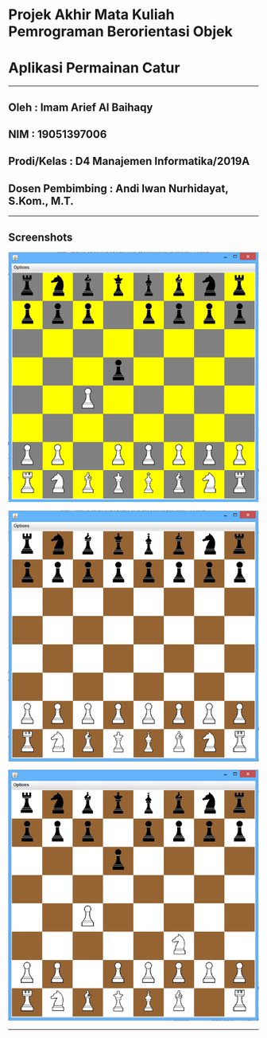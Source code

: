 # Projek Akhir Mata Kuliah Pemrograman Berorientasi Objek
# Aplikasi Permainan Catur

---
Oleh                : Imam Arief Al Baihaqy
---
NIM                 : 19051397006
---
Prodi/Kelas         : D4 Manajemen Informatika/2019A
---
Dosen Pembimbing    : Andi Iwan Nurhidayat, S.Kom., M.T.
---

---

## Screenshots

![ScreenshotOne](./screenshots/chess_color_change1.png 'Tampilan 1')

![ScreenshotTwo](./screenshots/chess_default.png 'Tampilan 2')

![ScreenshotThree](./screenshots/turn_knight.png 'Tampilan 3')

---
